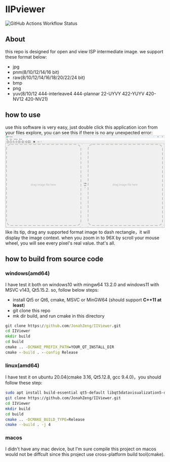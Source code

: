 # IIPviewer

![GitHub Actions Workflow Status](https://img.shields.io/github/actions/workflow/status/JonahZeng/IIViewer/cmake-windows-platform.yml)
## About
this repo is designed for open and view ISP intermediate image. we support these format below:
- jpg
- pnm(8/10/12/14/16 bit)
- raw(8/10/12/14/16/18/20/22/24 bit)
- bmp
- png
- yuv(8/10/12 444-interleave4 444-plannar 22-UYVY 422-YUYV 420-NV12 420-NV21)

## how to use
use this software is very easy, just double click this application icon from your files explore, you can see this if there is no any unexpected error:
![main-ui](./doc/image/main-ui.png)
like its tip, drag any supported format image to dash rectangle，it will display the image context. when you zoom in to 96X by scroll your mouse wheel, you will see every pixel's real value.
that's all.

## how to build from source code
### windows(amd64)
I have test it both on windows10 with mingw64 13.2.0 and windows11 with MSVC v143, Qt5.15.2.
so, follow below steps:
- install Qt5 or Qt6, cmake, MSVC or MinGW64 (should support **C++11 at least**)
- git clone this repo
- mk dir build, and run cmake in this directory
```bat
git clone https://github.com/JonahZeng/IIViewer.git
cd IIViewer
mkdir build
cd build
cmake .. -DCMAKE_PREFIX_PATH=YOUR_QT_INSTALL_DIR
cmake --build . --config Release
```

### linux(amd64)
I have test it on ubuntu 20.04(cmake 3.16, Qt5.12.8, gcc 9.4.0)，you should follow these step:
```bash
sudo apt install build-essential qt5-default libqt5datavisualization5-dev cmake
git clone https://github.com/JonahZeng/IIViewer.git
cd IIViewer
mkdir build
cd build
cmake .. -DCMAKE_BUILD_TYPE=Release
cmake --build . -j 4
```

### macos
I didn't have any mac device, but I'm sure compile this project on macos would not be diffcult since this project use cross-platform build tool(cmake).
